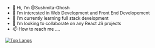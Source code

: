 - 👋 Hi, I’m @Sushmita-Ghosh
- 👀 I’m interested in Web Development and Front End Developement
- 🌱 I’m currently learning full stack development
- 💞️ I’m looking to collaborate on any React JS projects
- 📫 How to reach me ....

<!---
Sushmita-Ghosh/Sushmita-Ghosh is a ✨ special ✨ repository because its `README.md` (this file) appears on your GitHub profile.
You can click the Preview link to take a look at your changes.
--->

<!-- [![GitHub Streak](https://streak-stats.demolab.com/?user=Sushmita-Ghosh)](https://git.io/streak-stats) -->



[![Top Langs](https://github-readme-stats.vercel.app/api/top-langs/?username=Sushmita-Ghosh)](https://github.com/Sushmita-Ghosh/github-readme-stats)

